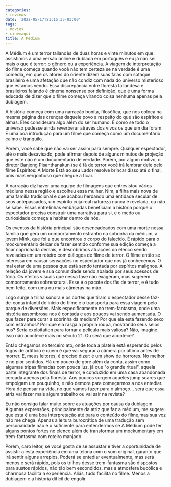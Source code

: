 ```yaml
---
categories:
- reviews
date: '2022-05-17T21:15:35-03:00'
tags:
- movies
- cinemaqui
title: A Médium
---
```


A Médium é um terror tailandês de duas horas e vinte minutos em que assistimos a uma versão online e dublada em português e eu já não sei mais o que é terror: o gênero ou a experiência. A viagem de interpretação do filme começa quando você não tem certeza se na verdade é uma comédia, em que os atores do oriente dizem suas falas com sotaque brasileiro e uma afetação que não condiz com nada do universo misterioso que estamos vendo. Essa discrepância entre floresta tailandesa e brasileiros falando é cinema nonsense por definição, que é uma forma educada de dizer que o filme começa virando coisa nenhuma apenas pela dublagem.

A história começa com uma narração bonita, filosófica, que nos coloca na mesma página das crenças daquele povo a respeito do que são espíritos e almas. Eles consideram algo além do ser humano. É como se todo o universo pudesse ainda reverberar através dos vivos os que um dia foram. É uma boa introdução para um filme que começa como um documentário calmo e tranquilo.

Porém, você sabe que não vai ser assim para sempre. Qualquer espectador, até o mais desavisado, pode afirmar depois de alguns minutos de projeção que este não é um documentário de verdade. Porém, por algum motivo, o diretor Banjong Pisanthanakun (se é fã de terror você irá lembrar dele pelo filme Espíritos: A Morte Está ao seu Lado) resolve brincar disso até o final, pois mais vergonhoso que chegue a ficar.

A narração diz haver uma equipe de filmagens que entrevistou vários médiuns nessa região e escolheu essa mulher, Nim, a filha mais nova de uma família tradicional e que acabou herdando uma entidade secular de seus antepassados, um espírito cuja real natureza nunca é revelada, ou não se sabe. Essas entrelinhas embaçadas beneficiam a história porque o espectador precisa construir uma narrativa para si, e o medo ou curiosidade começa a habitar dentro de nós.

Os eventos da história principal são desencadeados com uma morte nessa família que gera um comportamento estranho na sobrinha da médium, a jovem Mink, que foi a que encontrou o corpo do falecido. É rápido para o mockumentário deixar de fazer sentido conforme sua edição começa a ficar caprichada demais, e descobrimos atuações do elenco sendo reveladas em um roteiro com diálogos de filme de terror. O filme então se interessa em causar sensações no espectador que nós já conhecemos. O mal estar de uma pessoa que está sendo tentada por espíritos malignos. A relação da jovem e sua comunidade sendo abalada por seus acessos de fúria. Os efeitos visuais que nessa fase não exageram, mas sugerem comportamento sobrenatural. Esse é o pacote dos fãs de terror, e é tudo bem feito, com uma ou mais câmeras na mão.

Logo surge a trilha sonora e os cortes que tiram o espectador desse faz-de-conta infantil do início do filme e o transporta para essa viagem pelo parque de diversões. Mais especificamente no trem-fantasma, onde uma história assombrosa nos é contada e aos poucos vai sendo aumentada. O que fazer para curar a sobrinha da médium? Por que ela está fazendo sexo com estranhos? Por que ela rasga a própria roupa, mostrando seus seios nus? Seria exploitation para tornar a película mais valiosa? Não, imagine. Isso não acontece mais no século 21. Ou será que acontece?

Então chegamos no terceiro ato, onde toda a plateia está esperando pelos fogos de artifício e quem é que vai segurar a câmera por último antes de morrer. E, meus leitores, é preciso dizer: é um show de horrores. No melhor e no pior sentidos. Há um pouco de gore além da conta, assim como algumas tripas filmadas com pouca luz, já que "o grande ritual", aquela parte integrante dos finais de terror, é conduzido em uma casa abandonada cercada apenas pela floresta. Aos poucos surgem aqueles jump scares que empolgam um pouquinho, e não demora para começarmos a nos entediar. Hora de pensar na vida, no que vamos fazer para o almoço... será que essa atriz vai fazer mais algum trabalho ou vai sair na revista?

Eu não consigo falar muito sobre as atuações por causa da dublagem. Algumas expressões, principalmente da atriz que faz a médium, me sugere que esta é uma boa interpretação até para o conteúdo do filme,mas sua voz não me chega. Apenas a leitura burocrática de uma tradução sem personalidade não é o suficiente para entendermos se A Médium pode ter alguns pontos fortes no elenco além de transformar um mockumentary em trem-fantasma com roteiro manjado.

Porém, caro leitor, se você gosta de se assustar e tiver a oportunidade de assistir a esta experiência em uma telona com o som original, garanto que irá sentir alguns arrepios. Poderá se entediar eventualmente, mas será menos e será rápido, pois os trilhos desse trem-fantasma são dispostos para sustos rápidos, não tão bem escondidos, mas a atmosfera bucólica e charmosa facilita a experiência. Aliás, tudo facilita no filme. Menos a dublagem e a história difícil de engolir.